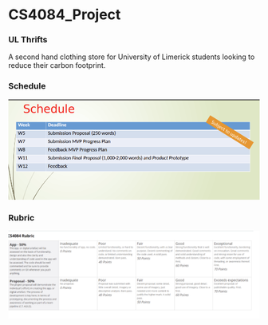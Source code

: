 # CS4084_Project

### UL Thrifts
A second hand clothing store for University of Limerick students looking to reduce their carbon footprint.
### Schedule
![Schedule](images/schedule.png)
### Rubric
 ![Rubric](images/rubric.png)